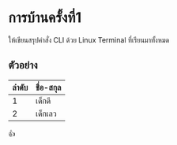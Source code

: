 # การบ้านครั้งที่1

ให้เขียนสรุปคำสั่ง CLI ด้วย Linux Terminal ที่เรียนมาทั้งหมด

## ตัวอย่าง

ลำดับ | ชื่อ-สกุล
-----|-------
1    | เด็กดี
2    | เด็กเลว



:+1:
